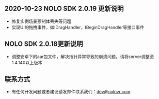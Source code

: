 ## 2020-10-23   NOLO SDK 2.0.19 更新说明
* 修复实例场景预制体丢失等问题
* 实现UI的拖拽事件，如IDragHandler，IBeginDragHandler等接口事件

## NOLO SDK 2.0.18更新说明 
* 调整安卓下的aar包文件，解决指针异常导致的崩溃问题，请将server调整至1.4.140以上版本


## 联系方式
* 有任何开发问题或者建议请发邮件联系我们：dev@nolovr.com 